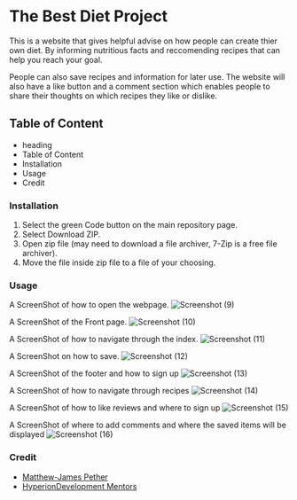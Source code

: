 # The Best Diet Project

This is a website that gives helpful advise on how people can create thier own diet. By informing nutritious facts and reccomending recipes that can help you reach your goal.

People can also save recipes and information for later use. The website will also have a like button and a comment section which enables people to share their thoughts on which recipes they like or dislike.

## Table of Content
* heading
* Table of Content
* Installation
* Usage
* Credit

### Installation
1. Select the green Code button on the main repository page.
1. Select Download ZIP.
1. Open zip file (may need to download a file archiver, 7-Zip is a free file archiver).
1. Move the file inside zip file to a file of your choosing.

### Usage

A ScreenShot of how to open the webpage.
![Screenshot (9)](https://github.com/Matthew-JamesPether/Main/assets/166241830/78a31c9a-6c35-4f3a-8e38-4702c7670975)

A ScreenShot of the Front page.
![Screenshot (10)](https://github.com/Matthew-JamesPether/Main/assets/166241830/884a51d6-db7c-4871-9145-63f236e7dfae)

A ScreenShot of how to navigate through the index.
![Screenshot (11)](https://github.com/Matthew-JamesPether/Main/assets/166241830/2acfb4a1-18f5-492a-9141-f65e875f0b69)

A ScreenShot on how to save.
![Screenshot (12)](https://github.com/Matthew-JamesPether/Main/assets/166241830/bca6309f-a965-4514-9296-6657036183eb)

A ScreenShot of the footer and how to sign up
![Screenshot (13)](https://github.com/Matthew-JamesPether/Main/assets/166241830/52b125b4-fd36-4dbd-8982-4315af8e3b0c)

A ScreenShot of how to navigate through recipes
![Screenshot (14)](https://github.com/Matthew-JamesPether/Main/assets/166241830/a2cbb6e0-169f-49a1-9d47-98975c1aa126)

A ScreenShot of how to like reviews and where to sign up
![Screenshot (15)](https://github.com/Matthew-JamesPether/Main/assets/166241830/7b22aeeb-00e3-465c-b72b-b3b16217c79c)

A ScreenShot of where to add comments and where the saved items will be displayed
![Screenshot (16)](https://github.com/Matthew-JamesPether/Main/assets/166241830/37973771-dbdf-48f0-9d2a-be960283c71a)

### Credit
* [Matthew-James Pether](https://www.linkedin.com/in/m-j-pether-150793301)
* [HyperionDevelopment Mentors](https://www.hyperiondev.com/)


